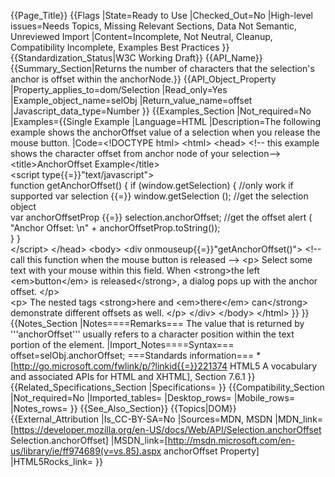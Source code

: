{{Page_Title}}
{{Flags
|State=Ready to Use
|Checked_Out=No
|High-level issues=Needs Topics, Missing Relevant Sections, Data Not Semantic, Unreviewed Import
|Content=Incomplete, Not Neutral, Cleanup, Compatibility Incomplete, Examples Best Practices
}}
{{Standardization_Status|W3C Working Draft}}
{{API_Name}}
{{Summary_Section|Returns the number of characters that the selection's anchor is offset within the anchorNode.}}
{{API_Object_Property
|Property_applies_to=dom/Selection
|Read_only=Yes
|Example_object_name=selObj
|Return_value_name=offset
|Javascript_data_type=Number
}}
{{Examples_Section
|Not_required=No
|Examples={{Single Example
|Language=HTML
|Description=The following example shows the anchorOffset value of a selection when you release the mouse button.
|Code=&lt;!DOCTYPE html&gt;
&lt;html&gt;
  &lt;head&gt;
&lt;!-- this example shows the character offset from anchor node of your selection--&gt;
    &lt;title&gt;AnchorOffset Example&lt;/title&gt;        
    &lt;script type{{=}}"text/javascript"&gt;         
      function getAnchorOffset() {
        if (window.getSelection) {                      //only work if supported
           var selection {{=}} window.getSelection ();      //get the selection object     
           var anchorOffsetProp {{=}} selection.anchorOffset;   //get the offset
           alert ( "Anchor Offset: \n" + anchorOffsetProp.toString());                                 
           }
      }                
    &lt;/script&gt;
  &lt;/head&gt;
&lt;body&gt;
&lt;div onmouseup{{=}}"getAnchorOffset()"&gt;    &lt;!-- call this function when the mouse button is released --&gt;
      &lt;p&gt;
        Select some text with your mouse within this field.
        When &lt;strong&gt;the left &lt;em&gt;button&lt;/em&gt; is released&lt;/strong&gt;, a dialog pops up with the anchor offset.
      &lt;/p&gt;  
      &lt;p&gt;
        The nested tags &lt;strong&gt;here and &lt;em&gt;there&lt;/em&gt; can&lt;/strong&gt; demonstrate different offsets as well.
      &lt;/p&gt;
    &lt;/div&gt;
  &lt;/body&gt;
&lt;/html&gt;
}}
}}
{{Notes_Section
|Notes====Remarks===
The value that is returned by '''anchorOffset''' usually refers to a character position within the text portion of the element.
|Import_Notes====Syntax===
offset=selObj.anchorOffset;
===Standards information===
*[http://go.microsoft.com/fwlink/p/?linkid{{=}}221374 HTML5 A vocabulary and associated APIs for HTML and XHTML], Section 7.6.1
}}
{{Related_Specifications_Section
|Specifications=
}}
{{Compatibility_Section
|Not_required=No
|Imported_tables=
|Desktop_rows=
|Mobile_rows=
|Notes_rows=
}}
{{See_Also_Section}}
{{Topics|DOM}}
{{External_Attribution
|Is_CC-BY-SA=No
|Sources=MDN, MSDN
|MDN_link=[https://developer.mozilla.org/en-US/docs/Web/API/Selection.anchorOffset Selection.anchorOffset]
|MSDN_link=[http://msdn.microsoft.com/en-us/library/ie/ff974689(v=vs.85).aspx anchorOffset Property]
|HTML5Rocks_link=
}}